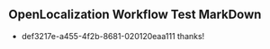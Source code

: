## OpenLocalization Workflow Test MarkDown
* def3217e-a455-4f2b-8681-020120eaa111 
thanks!<!--HONumber=Mar16_HO3-->

